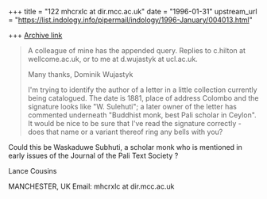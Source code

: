 +++
title = "122 mhcrxlc at dir.mcc.ac.uk"
date = "1996-01-31"
upstream_url = "https://list.indology.info/pipermail/indology/1996-January/004013.html"

+++
[Archive link](https://list.indology.info/pipermail/indology/1996-January/004013.html)

>A colleague of mine has the appended query.  Replies to
>c.hilton at wellcome.ac.uk, or to me at d.wujastyk at ucl.ac.uk.
>
>Many thanks,
>Dominik Wujastyk
>
>I'm trying to identify the author of a letter in a little collection
>currently being catalogued.  The date is 1881, place of address Colombo and
>the signature looks like "W. Sulehuti"; a later owner of the letter has
>commented underneath "Buddhist monk, best Pali scholar in Ceylon".  It would
>be nice to be sure that I've read the signature correctly - does that name
>or a variant thereof ring any bells with you?

Could this be Waskaduwe Subhuti, a scholar monk who is mentioned in early
issues of the Journal of the Pali Text Society ?

Lance Cousins

MANCHESTER, UK
Email: mhcrxlc at dir.mcc.ac.uk






